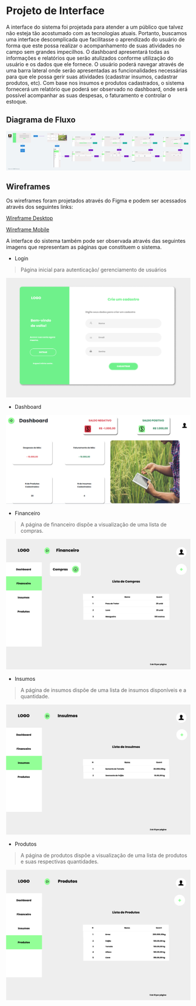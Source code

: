 
# Projeto de Interface

A interface do sistema foi projetada para atender a um público que talvez não esteja tão acostumado com as tecnologias atuais. Portanto, buscamos uma interface descomplicada que facilitasse o aprendizado do usuário de forma que este possa realizar o acompanhamento de suas atividades no campo sem grandes impecilhos.
O dashboard apresentará todas as informações e relatórios que serão atulizados conforme utilização do usuário e os dados que ele fornece. O usuário poderá navegar através de uma barra lateral onde serão apresentadas as funcionalidades necessárias para que ele possa gerir suas atividades (cadastrar insumos, cadastrar produtos, etc).
Com base nos insumos e produtos cadastrados, o sistema fornecerá um relatório que poderá ser observado no dashboard, onde será possível acompanhar as suas despesas, o faturamento e controlar o estoque.

## Diagrama de Fluxo

<img src="/docs/img/fluxo-de-sistema-novo.png">

## Wireframes

Os wireframes foram projetados através do Figma e podem ser acessados através dos seguintes links:

[Wireframe Desktop](https://www.figma.com/proto/t7pqieZ5A0xCkehEefJLW4/Wireframes?page-id=0%3A1&node-id=89-540&viewport=451%2C314%2C0.21&scaling=contain)

[Wireframe Mobile](https://www.figma.com/proto/5gauwdHJzMHhETyUllUzQj/Untitled?node-id=1-14&scaling=scale-down&page-id=0%3A1)

A interface do sistema também pode ser observada através das seguintes imagens que representam as páginas que constituem o sistema.

- Login
> Página inicial para autenticação/ gerenciamento de usuários
<img src="/docs/img/wireframe-login.png">

- Dashboard
<img src="/docs/img/wireframe-dashboard.png">

- Financeiro
> A página de financeiro dispõe a visualização de uma lista de compras.
<img src="/docs/img/wireframe-financeiro.png">

- Insumos
> A página de insumos dispõe de uma lista de insumos disponíveis e a quantidade.
<img src="/docs/img/wireframe-insumos.png">

- Produtos
> A página de produtos dispõe a visualização de uma lista de produtos e suas respectivas quantidades.
<img src="/docs/img/wireframe-produtos.png">
  
